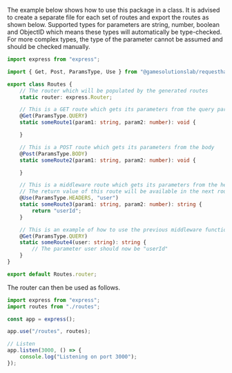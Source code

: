 The example below shows how to use this package in a class. It is advised to create a separate file for each set of routes and export the routes as shown below. Supported types for parameters are string, number, boolean and ObjectID which means these types will automatically be type-checked. For more complex types, the type of the parameter cannot be assumed and should be checked manually.

```typescript
import express from "express";

import { Get, Post, ParamsType, Use } from "@gamesolutionslab/requesthandler";

export class Routes {
    // The router which will be populated by the generated routes
    static router: express.Router;

    // This is a GET route which gets its parameters from the query parameters
    @Get(ParamsType.QUERY)
    static someRoute1(param1: string, param2: number): void {

    }

    // This is a POST route which gets its parameters from the body
    @Post(ParamsType.BODY)
    static someRoute2(param1: string, param2: number): void {

    }

    // This is a middleware route which gets its parameters from the headers
    // The return value of this route will be available in the next route under the identifier "user"
    @Use(ParamsType.HEADERS, "user")
    static someRoute3(param1: string, param2: number): string {
        return "userId";
    }

    // This is an example of how to use the previous middleware function
    @Get(ParamsType.QUERY)
    static someRoute4(user: string): string {
        // The parameter user should now be "userId"
    }
}

export default Routes.router;
```

The router can then be used as follows.

```typescript
import express from "express";
import routes from "./routes";

const app = express();

app.use("/routes", routes);

// Listen
app.listen(3000, () => {
    console.log("Listening on port 3000");
});
```
